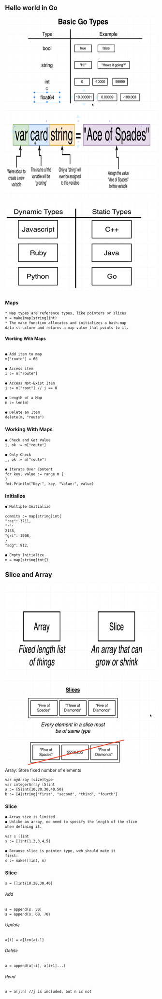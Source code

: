 
## Hello world in Go
<img src="./img/type_variable.png" width="600" height="300" />
<img src="./img/variable.png" width="600" height="300" />
<img src="./img/variables2.png" width="600" height="300" />



### Maps
```
* Map types are reference types, like pointers or slices
m = make(map[string]int)
* The make function allocates and initializes a hash-map
data structure and returns a map value that points to it.
```

#### Working With Maps
```

● Add item to map 
m["route"] = 66

● Access item 
i := m["route"]

● Access Not-Exist Item 
j := m["root"] // j == 0

● Length of a Map 
n := len(m)

● Delete an Item 
delete(m, "route")
```

### Working With Maps

```
● Check and Get Value
i, ok := m["route"]

● Only Check 
_, ok := m["route"]

● Iterate Over Content
for key, value := range m {
}
fmt.Println("Key:", key, "Value:", value)
```

### Initialize

```
● Multiple Initialize

commits := map[string]int{
"rsc": 3711,
"r":
2138,
"gri": 1908,
}
"adg": 912,

● Empty Initialize
m = map[string]int{}

```


## Slice and Array
<img src="./img/array.png" width="600" height="300" />
<img src="./img/slices_array.png" width="600" height="300" /

#### Array: Store fixed number of elements

```
var myArray [size]type
var integerArray [5]int
a := [5]int{10,20,30,40,50}
b := [4]string{"first", "second", "third", "fourth"}
```

### Slice
```
● Array size is limited
● Unlike an array, no need to specify the length of the slice
when defining it.

var s []int
s := []int{1,2,3,4,5}

● Because slice is pointer type, weh should make it
first:
s := make([]int, n)
```

### Slice

```
s = []int{10,20,30,40}
```
###### Add
```
s = append(s, 50)
s = append(s, 60, 70)
```

###### Update

```
a[i] = a[len(a)-1]
```
###### Delete

```
a = append(a[:i], a[i+1]...)
```

###### Read
```
a = a[j:n] //j is included, but n is not
```



